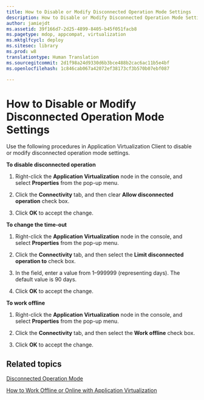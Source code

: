 ```yaml
---
title: How to Disable or Modify Disconnected Operation Mode Settings
description: How to Disable or Modify Disconnected Operation Mode Settings
author: jamiejdt
ms.assetid: 39f166d7-2d25-4899-8405-b45f051facb8
ms.pagetype: mdop, appcompat, virtualization
ms.mktglfcycl: deploy
ms.sitesec: library
ms.prod: w8
translationtype: Human Translation
ms.sourcegitcommit: 2d1f98a24d9330d6b3bce488b2cac6ac11b5e4bf
ms.openlocfilehash: 1c846cab067a42072ef38173cf3b570b07ebf087

---
```



# How to Disable or Modify Disconnected Operation Mode Settings


Use the following procedures in Application Virtualization Client to disable or modify disconnected operation mode settings.

**To disable disconnected operation**

1.  Right-click the **Application Virtualization** node in the console, and select **Properties** from the pop-up menu.

2.  Click the **Connectivity** tab, and then clear **Allow disconnected operation** check box.

3.  Click **OK** to accept the change.

**To change the time-out**

1.  Right-click the **Application Virtualization** node in the console, and select **Properties** from the pop-up menu.

2.  Click the **Connectivity** tab, and then select the **Limit disconnected operation to** check box.

3.  In the field, enter a value from 1–999999 (representing days). The default value is 90 days.

4.  Click **OK** to accept the change.

**To work offline**

1.  Right-click the **Application Virtualization** node in the console, and select **Properties** from the pop-up menu.

2.  Click the **Connectivity** tab, and then select the **Work offline** check box.

3.  Click **OK** to accept the change.

## Related topics


[Disconnected Operation Mode](disconnected-operation-mode.md)

[How to Work Offline or Online with Application Virtualization](how-to-work-offline-or-online-with-application-virtualization.md)

 

 








<!--HONumber=Jun16_HO4-->


